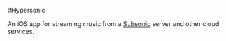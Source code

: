 #Hypersonic

An iOS app for streaming music from a [Subsonic](http://subsonic.org) server and other cloud services.